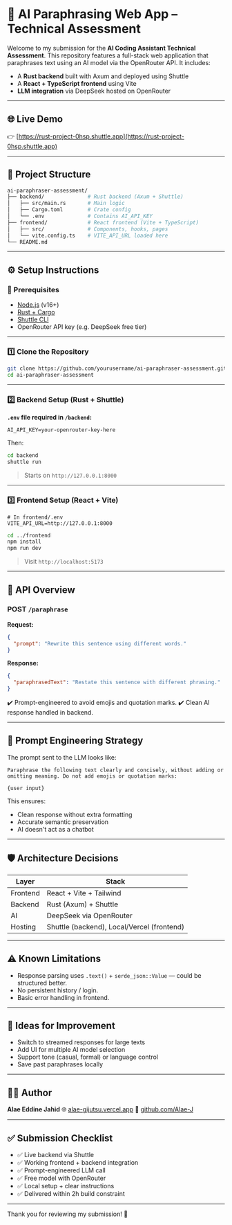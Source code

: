 # 🧠 AI Paraphrasing Web App – Technical Assessment

Welcome to my submission for the **AI Coding Assistant Technical Assessment**. This repository features a full-stack web application that paraphrases text using an AI model via the OpenRouter API. It includes:

* A **Rust backend** built with Axum and deployed using Shuttle
* A **React + TypeScript frontend** using Vite
* **LLM integration** via DeepSeek hosted on OpenRouter

---

## 🌐 Live Demo

👉 [https://rust-project-0hsp.shuttle.app](https://rust-project-0hsp.shuttle.app)

---

## 📁 Project Structure

```bash
ai-paraphraser-assessment/
├── backend/              # Rust backend (Axum + Shuttle)
│   ├── src/main.rs       # Main logic
│   ├── Cargo.toml        # Crate config
│   └── .env              # Contains AI_API_KEY
├── frontend/             # React frontend (Vite + TypeScript)
│   ├── src/              # Components, hooks, pages
│   └── vite.config.ts    # VITE_API_URL loaded here
└── README.md
```

---

## ⚙️ Setup Instructions

### 🔧 Prerequisites

* [Node.js](https://nodejs.org/) (v16+)
* [Rust + Cargo](https://www.rust-lang.org/tools/install)
* [Shuttle CLI](https://www.shuttle.rs/docs/introduction/installation)
* OpenRouter API key (e.g. DeepSeek free tier)

---

### 1️⃣ Clone the Repository

```bash
git clone https://github.com/yourusername/ai-paraphraser-assessment.git
cd ai-paraphraser-assessment
```

---

### 2️⃣ Backend Setup (Rust + Shuttle)

**`.env` file required in `/backend`:**

```env
AI_API_KEY=your-openrouter-key-here
```

Then:

```bash
cd backend
shuttle run
```

> Starts on `http://127.0.0.1:8000`

---

### 3️⃣ Frontend Setup (React + Vite)

```env
# In frontend/.env
VITE_API_URL=http://127.0.0.1:8000
```

```bash
cd ../frontend
npm install
npm run dev
```

> Visit `http://localhost:5173`

---

## 🚀 API Overview

### POST `/paraphrase`

**Request:**

```json
{
  "prompt": "Rewrite this sentence using different words."
}
```

**Response:**

```json
{
  "paraphrasedText": "Restate this sentence with different phrasing."
}
```

✔️ Prompt-engineered to avoid emojis and quotation marks.
✔️ Clean AI response handled in backend.

---

## 🧠 Prompt Engineering Strategy

The prompt sent to the LLM looks like:

```
Paraphrase the following text clearly and concisely, without adding or omitting meaning. Do not add emojis or quotation marks:

{user input}
```

This ensures:

* Clean response without extra formatting
* Accurate semantic preservation
* AI doesn't act as a chatbot

---

## 🛡️ Architecture Decisions

| Layer    | Stack                                      |
| -------- | ------------------------------------------ |
| Frontend | React + Vite + Tailwind                    |
| Backend  | Rust (Axum) + Shuttle                      |
| AI       | DeepSeek via OpenRouter                    |
| Hosting  | Shuttle (backend), Local/Vercel (frontend) |

---

## ⚠️ Known Limitations

* Response parsing uses `.text()` + `serde_json::Value` — could be structured better.
* No persistent history / login.
* Basic error handling in frontend.

---

## 🧠 Ideas for Improvement

* Switch to streamed responses for large texts
* Add UI for multiple AI model selection
* Support tone (casual, formal) or language control
* Save past paraphrases locally

---

## 👨‍💼 Author

**Alae Eddine Jahid**
🌐 [alae-gijutsu.vercel.app](https://alae-gijutsu.vercel.app)
🐙 [github.com/Alae-J](https://github.com/Alae-J)

---

## ✅ Submission Checklist

* ✅ Live backend via Shuttle
* ✅ Working frontend + backend integration
* ✅ Prompt-engineered LLM call
* ✅ Free model with OpenRouter
* ✅ Local setup + clear instructions
* ✅ Delivered within 2h build constraint

---

Thank you for reviewing my submission! 🚀
